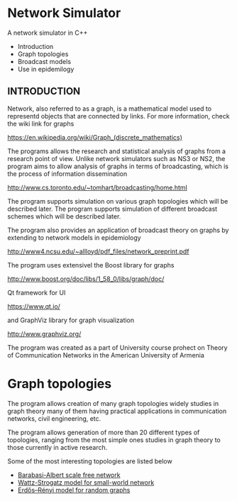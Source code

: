 # Network Simulator
A network simulator in C++

* Introduction
* Graph topologies
* Broadcast models
* Use in epidemilogy


INTRODUCTION
------------

Network, also referred to as a graph, is a mathematical model used to representd objects that are connected by links.
For more information, check the wiki link for graphs

https://en.wikipedia.org/wiki/Graph_(discrete_mathematics)

The programs allows the research and statistical analysis of graphs from a research point of view. Unlike network simulators such as
NS3 or NS2, the program aims to allow analysis of graphs in terms of broadcasting, which is the process of information dissemination

http://www.cs.toronto.edu/~tomhart/broadcasting/home.html

The program supports simulation on various graph topologies which will be described later.
The program supports simulation of different broadcast schemes which will be described later.

The program also provides an application of broadcast theory on graphs by extending to network models in epidemiology

http://www4.ncsu.edu/~allloyd/pdf_files/network_preprint.pdf

The program uses extensivel the Boost library for graphs

http://www.boost.org/doc/libs/1_58_0/libs/graph/doc/

Qt framework for UI

https://www.qt.io/

and GraphViz library for graph visualization

http://www.graphviz.org/

The program was created as a part of University course prohect on Theory of Communication Networks in the American University of Armenia

# Graph topologies

The program allows creation of many graph topologies widely studies in graph theory many of them having practical applications in communication networks, civil engineering, etc.

The program allows generation of more than 20 different types of topologies, ranging from the most simple ones studies in graph theory to those currently in active research.

Some of the most interesting topologies are listed below

* [Barabasi-Albert scale free network](http://barabasi.com/f/622.pdf)
* [Wattz-Strogatz model for small-world network](https://en.wikipedia.org/wiki/Watts_and_Strogatz_model)
* [Erdős–Rényi model for random graphs](https://en.wikipedia.org/wiki/Erd%C5%91s%E2%80%93R%C3%A9nyi_model)







